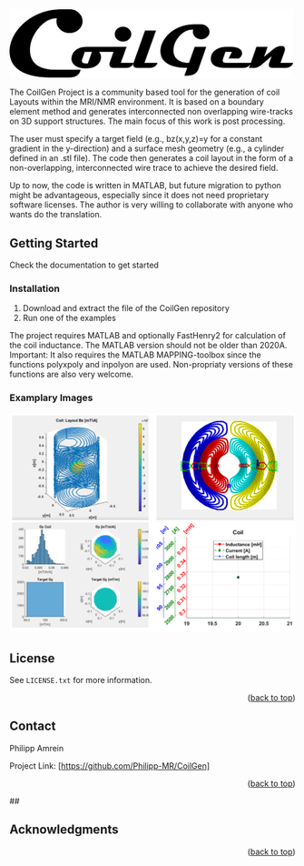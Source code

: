 <div id="top"></div>


 <img src="./Documentation/GoilGen_Logo.png" width="500">

<!-- ABOUT THE PROJECT -->

The CoilGen Project is a community based tool for the generation of coil Layouts within the MRI/NMR environment. It is based on a boundary element method and generates interconnected non overlapping wire-tracks on 3D support structures. The main focus of this work is post processing.

The user must specify a target field (e.g., bz(x,y,z)=y for a constant gradient in the y-direction) and a surface mesh geometry (e.g., a cylinder defined in an .stl file). The code then generates a coil layout in the form of a non-overlapping, interconnected wire trace to achieve the desired field.

Up to now, the code is written in MATLAB, but future migration to python might be advantageous, especially since it does not need proprietary software licenses. The author is very willing to collaborate with anyone who wants do the translation.



<!-- GETTING STARTED -->
## Getting Started

Check the documentation to get started



### Installation

1. Download and extract the file of the CoilGen repository
2. Run one of the examples

The project requires MATLAB and optionally FastHenry2 for calculation of the coil inductance.  The MATLAB version should not be older than 2020A. Important: It also requires the MATLAB MAPPING-toolbox since the functions polyxpoly and inpolyon are used. Non-propriaty versions of these functions are also very welcome.


### Examplary Images

![plot](./Documentation/Results_CoilGen_YGradient.png)





<!-- LICENSE -->
## License

 See `LICENSE.txt` for more information.

<p align="right">(<a href="#top">back to top</a>)</p>



<!-- CONTACT -->
## Contact

Philipp Amrein

Project Link: [https://github.com/Philipp-MR/CoilGen]

<p align="right">(<a href="#top">back to top</a>)</p>



##<!-- ACKNOWLEDGMENTS -->
## Acknowledgments




<p align="right">(<a href="#top">back to top</a>)</p>
